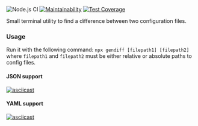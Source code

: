 ![Node.js CI](https://github.com/Bringoff/backend-project-lvl2/workflows/CI/badge.svg) [![Maintainability](https://api.codeclimate.com/v1/badges/cfd48559a274b8ca9aec/maintainability)](https://codeclimate.com/github/Bringoff/backend-project-lvl2/maintainability) [![Test Coverage](https://api.codeclimate.com/v1/badges/cfd48559a274b8ca9aec/test_coverage)](https://codeclimate.com/github/Bringoff/backend-project-lvl2/test_coverage)

Small terminal utility to find a difference between two configuration files.

### Usage

Run it with the following command: `npx gendiff [filepath1] [filepath2]`
where `filepath1` and `filepath2` must be either relative or absolute paths to config files.
#### JSON support
[![asciicast](https://asciinema.org/a/xM0aT55gehKInV2WXgfdj7Uko.svg)](https://asciinema.org/a/xM0aT55gehKInV2WXgfdj7Uko)

#### YAML support
[![asciicast](https://asciinema.org/a/sRiDlOJVWrfHljBlhxNkZYuK3.svg)](https://asciinema.org/a/sRiDlOJVWrfHljBlhxNkZYuK3)
